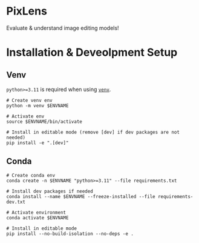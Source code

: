 # PixLens

Evaluate & understand image editing models!

# Installation & Deveolpment Setup

## Venv

`python>=3.11` is required when using [`venv`](https://docs.python.org/3/library/venv.html).

```shell
# Create venv env
python -m venv $ENVNAME

# Activate env
source $ENVNAME/bin/activate

# Install in editable mode (remove [dev] if dev packages are not needed)
pip install -e ".[dev]"
```
## Conda

```shell
# Create conda env
conda create -n $ENVNAME "python>=3.11" --file requirements.txt

# Install dev packages if needed
conda install --name $ENVNAME --freeze-installed --file requirements-dev.txt

# Activate environment
conda activate $ENVNAME

# Install in editable mode
pip install --no-build-isolation --no-deps -e .
```
